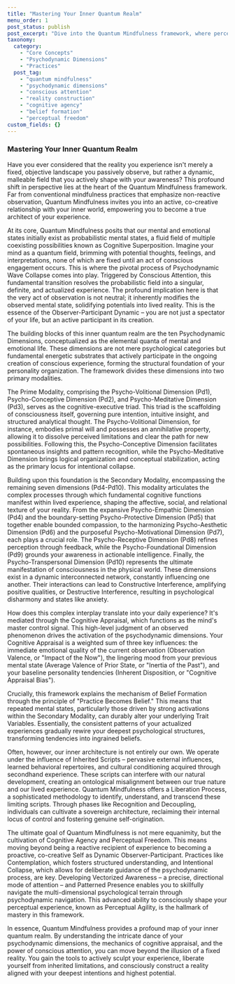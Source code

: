 ```yaml
---
title: "Mastering Your Inner Quantum Realm"
menu_order: 1
post_status: publish
post_excerpt: "Dive into the Quantum Mindfulness framework, where perception isn't passive but an active, co-creative force. Discover how understanding psychodynamic dimensions and conscious attention empowers you to shape your inner reality, moving beyond inherited patterns toward genuine perceptual freedom."
taxonomy:
  category:
    - "Core Concepts"
    - "Psychodynamic Dimensions"
    - "Practices"
  post_tag:
    - "quantum mindfulness"
    - "psychodynamic dimensions"
    - "conscious attention"
    - "reality construction"
    - "cognitive agency"
    - "belief formation"
    - "perceptual freedom"
custom_fields: {}
---
```


### Mastering Your Inner Quantum Realm

Have you ever considered that the reality you experience isn't merely a fixed, objective landscape you passively observe, but rather a dynamic, malleable field that you actively shape with your awareness? This profound shift in perspective lies at the heart of the Quantum Mindfulness framework. Far from conventional mindfulness practices that emphasize non-reactive observation, Quantum Mindfulness invites you into an active, co-creative relationship with your inner world, empowering you to become a true architect of your experience.

At its core, Quantum Mindfulness posits that our mental and emotional states initially exist as probabilistic mental states, a fluid field of multiple coexisting possibilities known as Cognitive Superposition. Imagine your mind as a quantum field, brimming with potential thoughts, feelings, and interpretations, none of which are fixed until an act of conscious engagement occurs. This is where the pivotal process of Psychodynamic Wave Collapse comes into play. Triggered by Conscious Attention, this fundamental transition resolves the probabilistic field into a singular, definite, and actualized experience. The profound implication here is that the very act of observation is not neutral; it inherently modifies the observed mental state, solidifying potentials into lived reality. This is the essence of the Observer-Participant Dynamic – you are not just a spectator of your life, but an active participant in its creation.

The building blocks of this inner quantum realm are the ten Psychodynamic Dimensions, conceptualized as the elemental quanta of mental and emotional life. These dimensions are not mere psychological categories but fundamental energetic substrates that actively participate in the ongoing creation of conscious experience, forming the structural foundation of your personality organization. The framework divides these dimensions into two primary modalities.

The Prime Modality, comprising the Psycho-Volitional Dimension (Pd1), Psycho-Conceptive Dimension (Pd2), and Psycho-Meditative Dimension (Pd3), serves as the cognitive-executive triad. This triad is the scaffolding of consciousness itself, governing pure intention, intuitive insight, and structured analytical thought. The Psycho-Volitional Dimension, for instance, embodies primal will and possesses an annihilative property, allowing it to dissolve perceived limitations and clear the path for new possibilities. Following this, the Psycho-Conceptive Dimension facilitates spontaneous insights and pattern recognition, while the Psycho-Meditative Dimension brings logical organization and conceptual stabilization, acting as the primary locus for intentional collapse.

Building upon this foundation is the Secondary Modality, encompassing the remaining seven dimensions (Pd4-Pd10). This modality articulates the complex processes through which fundamental cognitive functions manifest within lived experience, shaping the affective, social, and relational texture of your reality. From the expansive Psycho-Empathic Dimension (Pd4) and the boundary-setting Psycho-Protective Dimension (Pd5) that together enable bounded compassion, to the harmonizing Psycho-Aesthetic Dimension (Pd6) and the purposeful Psycho-Motivational Dimension (Pd7), each plays a crucial role. The Psycho-Receptive Dimension (Pd8) refines perception through feedback, while the Psycho-Foundational Dimension (Pd9) grounds your awareness in actionable intelligence. Finally, the Psycho-Transpersonal Dimension (Pd10) represents the ultimate manifestation of consciousness in the physical world. These dimensions exist in a dynamic interconnected network, constantly influencing one another. Their interactions can lead to Constructive Interference, amplifying positive qualities, or Destructive Interference, resulting in psychological disharmony and states like anxiety.

How does this complex interplay translate into your daily experience? It's mediated through the Cognitive Appraisal, which functions as the mind's master control signal. This high-level judgment of an observed phenomenon drives the activation of the psychodynamic dimensions. Your Cognitive Appraisal is a weighted sum of three key influences: the immediate emotional quality of the current observation (Observation Valence, or "Impact of the Now"), the lingering mood from your previous mental state (Average Valence of Prior State, or "Inertia of the Past"), and your baseline personality tendencies (Inherent Disposition, or "Cognitive Appraisal Bias").

Crucially, this framework explains the mechanism of Belief Formation through the principle of "Practice Becomes Belief." This means that repeated mental states, particularly those driven by strong activations within the Secondary Modality, can durably alter your underlying Trait Variables. Essentially, the consistent patterns of your actualized experiences gradually rewire your deepest psychological structures, transforming tendencies into ingrained beliefs.

Often, however, our inner architecture is not entirely our own. We operate under the influence of Inherited Scripts – pervasive external influences, learned behavioral repertoires, and cultural conditioning acquired through secondhand experience. These scripts can interfere with our natural development, creating an ontological misalignment between our true nature and our lived experience. Quantum Mindfulness offers a Liberation Process, a sophisticated methodology to identify, understand, and transcend these limiting scripts. Through phases like Recognition and Decoupling, individuals can cultivate a sovereign architecture, reclaiming their internal locus of control and fostering genuine self-origination.

The ultimate goal of Quantum Mindfulness is not mere equanimity, but the cultivation of Cognitive Agency and Perceptual Freedom. This means moving beyond being a reactive recipient of experience to becoming a proactive, co-creative Self as Dynamic Observer-Participant. Practices like Contemplation, which fosters structured understanding, and Intentional Collapse, which allows for deliberate guidance of the psychodynamic process, are key. Developing Vectorized Awareness – a precise, directional mode of attention – and Patterned Presence enables you to skillfully navigate the multi-dimensional psychological terrain through psychodynamic navigation. This advanced ability to consciously shape your perceptual experience, known as Perceptual Agility, is the hallmark of mastery in this framework.

In essence, Quantum Mindfulness provides a profound map of your inner quantum realm. By understanding the intricate dance of your psychodynamic dimensions, the mechanics of cognitive appraisal, and the power of conscious attention, you can move beyond the illusion of a fixed reality. You gain the tools to actively sculpt your experience, liberate yourself from inherited limitations, and consciously construct a reality aligned with your deepest intentions and highest potential.